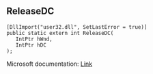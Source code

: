 ## ReleaseDC

```
[DllImport("user32.dll", SetLastError = true)]
public static extern int ReleaseDC(
   IntPtr hWnd,
   IntPtr hDC
);
```

Microsoft documentation: [Link](https://docs.microsoft.com/en-us/windows/win32/api/winuser/nf-winuser-releasedc)
